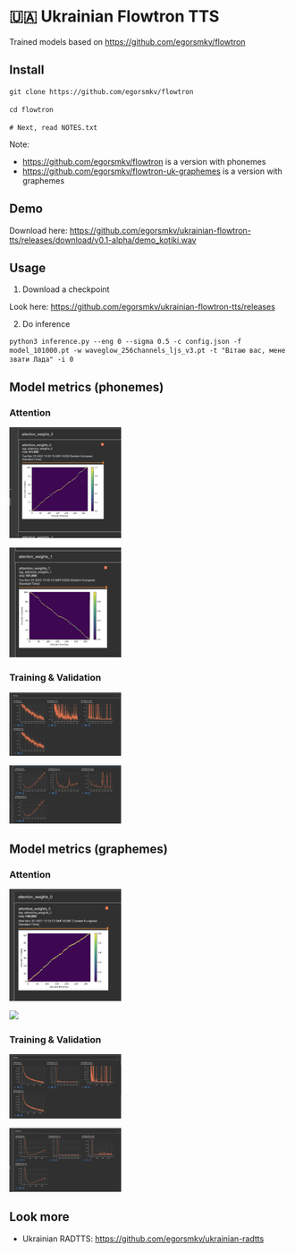 # 🇺🇦 Ukrainian Flowtron TTS

Trained models based on https://github.com/egorsmkv/flowtron

## Install

```
git clone https://github.com/egorsmkv/flowtron

cd flowtron

# Next, read NOTES.txt
```

Note:

- https://github.com/egorsmkv/flowtron is a version with phonemes
- https://github.com/egorsmkv/flowtron-uk-graphemes is a version with graphemes

## Demo

Download here: https://github.com/egorsmkv/ukrainian-flowtron-tts/releases/download/v0.1-alpha/demo_kotiki.wav

## Usage

1) Download a checkpoint

Look here: https://github.com/egorsmkv/ukrainian-flowtron-tts/releases

2) Do inference

```
python3 inference.py --eng 0 --sigma 0.5 -c config.json -f model_101000.pt -w waveglow_256channels_ljs_v3.pt -t "Вітаю вас, мене звати Лада" -i 0
```

## Model metrics (phonemes)

### Attention

<a href="https://github.com/egorsmkv/ukrainian-flowtron-tts/blob/main/screenshots/attention_weights_0.jpg"><img src="./screenshots/attention_weights_0.jpg" width="200"></a>

<a href="https://github.com/egorsmkv/ukrainian-flowtron-tts/blob/main/screenshots/attention_weights_1.jpg"><img src="./screenshots/attention_weights_1.jpg" width="200"></a>

### Training & Validation

<a href="https://github.com/egorsmkv/ukrainian-flowtron-tts/blob/main/screenshots/training.jpg"><img src="./screenshots/training.jpg" width="200"></a>

<a href="https://github.com/egorsmkv/ukrainian-flowtron-tts/blob/main/screenshots/validation.jpg"><img src="./screenshots/validation.jpg" width="200"></a>


## Model metrics (graphemes)

### Attention

<a href="https://github.com/egorsmkv/ukrainian-flowtron-tts/blob/main/screenshots/graphemes/attention_weights_0.jpg"><img src="./screenshots/graphemes/attention_weights_0.jpg" width="200"></a>

<a href="https://github.com/egorsmkv/ukrainian-flowtron-tts/blob/main/screenshots/graphemes/attention_weights_1.jpg"><img src="./screenshots/graphemes/attention_weights_1.jpg" width="200"></a>

### Training & Validation

<a href="https://github.com/egorsmkv/ukrainian-flowtron-tts/blob/main/screenshots/graphemes/training.jpg"><img src="./screenshots/graphemes/training.jpg" width="200"></a>

<a href="https://github.com/egorsmkv/ukrainian-flowtron-tts/blob/main/screenshots/graphemes/validation.jpg"><img src="./screenshots/graphemes/validation.jpg" width="200"></a>

## Look more

- Ukrainian RADTTS: https://github.com/egorsmkv/ukrainian-radtts

